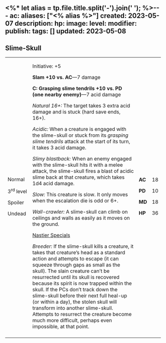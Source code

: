 <%* let alias = tp.file.title.split('-').join(' '); %>---
ac: 
aliases: ["<% alias %>"]
created: 2023-05-07
description: 
hp: 
image: 
level: 
modifier: 
publish: 
tags: []
updated: 2023-05-08
---

## Slime-Skull

<table>
<colgroup>
<col style="width: 16%" />
<col style="width: 72%" />
<col style="width: 5%" />
<col style="width: 5%" />
</colgroup>
<tbody>
<tr class="odd">
<td><p>Normal</p>
<p>3<sup>rd</sup> level</p>
<p>Spoiler</p>
<p>Undead</p></td>
<td><p>Initiative: +5</p>
<p><strong>Slam +10 vs. AC</strong>—7 damage</p>
<p><strong>C: Grasping slime tendrils +10 vs. PD (one nearby
enemy)</strong>—7 acid damage</p>
<p><em>Natural 16+:</em> The target takes 3 extra acid damage and is
stuck (hard save ends, 16+).</p>
<p><em>Acidic:</em> When a creature is engaged with the slime-skull or
stuck from its <em>grasping slime tendrils</em> attack at the start of
its turn, it takes 3 acid damage.</p>
<p><em>Slimy blastback:</em> When an enemy engaged with the slime-skull
hits it with a melee attack, the slime-skull fires a blast of acidic
slime back at that creature, which takes 1d4 acid damage.</p>
<p><em>Slow:</em> This creature is slow. It only moves when the
escalation die is odd or 6+.</p>
<p><em>Wall-crawler:</em> A slime-skull can climb on ceilings and walls
as easily as it moves on the ground.</p>
<p><u>Nastier Specials</u></p>
<p><em>Breeder:</em> If the slime-skull kills a creature, it takes that
creature’s head as a standard action and attempts to escape (it can
squeeze through gaps as small as the skull). The slain creature can’t be
resurrected until its skull is recovered because its spirit is now
trapped within the skull. If the PCs don’t track down the slime-skull
before their next full heal-up (or within a day), the stolen skull will
transform into another slime-skull. Attempts to resurrect the creature
become much more difficult, perhaps even impossible, at that
point.</p></td>
<td><p><strong>AC</strong></p>
<p><strong>PD</strong></p>
<p><strong>MD</strong></p>
<p><strong>HP</strong></p></td>
<td><p>18</p>
<p>10</p>
<p>18</p>
<p>36</p></td>
</tr>
<tr class="even">
<td></td>
<td></td>
<td></td>
<td></td>
</tr>
</tbody>
</table>
